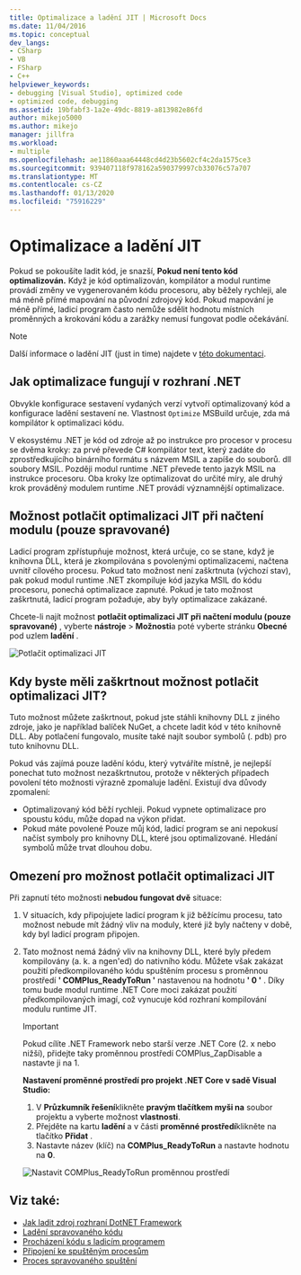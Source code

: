 ```yaml
---
title: Optimalizace a ladění JIT | Microsoft Docs
ms.date: 11/04/2016
ms.topic: conceptual
dev_langs:
- CSharp
- VB
- FSharp
- C++
helpviewer_keywords:
- debugging [Visual Studio], optimized code
- optimized code, debugging
ms.assetid: 19bfabf3-1a2e-49dc-8819-a813982e86fd
author: mikejo5000
ms.author: mikejo
manager: jillfra
ms.workload:
- multiple
ms.openlocfilehash: ae11860aaa64448cd4d23b5602cf4c2da1575ce3
ms.sourcegitcommit: 939407118f978162a590379997cb33076c57a707
ms.translationtype: MT
ms.contentlocale: cs-CZ
ms.lasthandoff: 01/13/2020
ms.locfileid: "75916229"
---
```

# <a name="jit-optimization-and-debugging"></a>Optimalizace a ladění JIT
Pokud se pokoušíte ladit kód, je snazší, **Pokud není tento kód optimalizován.** Když je kód optimalizován, kompilátor a modul runtime provádí změny ve vygenerovaném kódu procesoru, aby běžely rychleji, ale má méně přímé mapování na původní zdrojový kód. Pokud mapování je méně přímé, ladicí program často nemůže sdělit hodnotu místních proměnných a krokování kódu a zarážky nemusí fungovat podle očekávání.

> [!NOTE]
> Další informace o ladění JIT (just in time) najdete v [této dokumentaci](../debugger/debug-using-the-just-in-time-debugger.md).

## <a name="how-optimizations-work-in-net"></a>Jak optimalizace fungují v rozhraní .NET 
Obvykle konfigurace sestavení vydaných verzí vytvoří optimalizovaný kód a konfigurace ladění sestavení ne. Vlastnost `Optimize` MSBuild určuje, zda má kompilátor k optimalizaci kódu.

V ekosystému .NET je kód od zdroje až po instrukce pro procesor v procesu se dvěma kroky: za prvé převede C# kompilátor text, který zadáte do zprostředkujícího binárního formátu s názvem MSIL a zapíše do souborů. dll soubory MSIL. Později modul runtime .NET převede tento jazyk MSIL na instrukce procesoru. Oba kroky lze optimalizovat do určité míry, ale druhý krok prováděný modulem runtime .NET provádí významnější optimalizace.

## <a name="the-suppress-jit-optimization-on-module-load-managed-only-option"></a>Možnost potlačit optimalizaci JIT při načtení modulu (pouze spravované)
Ladicí program zpřístupňuje možnost, která určuje, co se stane, když je knihovna DLL, která je zkompilována s povolenými optimalizacemi, načtena uvnitř cílového procesu. Pokud tato možnost není zaškrtnuta (výchozí stav), pak pokud modul runtime .NET zkompiluje kód jazyka MSIL do kódu procesoru, ponechá optimalizace zapnuté. Pokud je tato možnost zaškrtnutá, ladicí program požaduje, aby byly optimalizace zakázané.

Chcete-li najít možnost **potlačit optimalizaci JIT při načtení modulu (pouze spravované)** , vyberte **nástroje** > **Možnosti**a poté vyberte stránku **Obecné** pod uzlem **ladění** .

![Potlačit optimalizaci JIT](../debugger/media/suppress-jit-tool-options.png "Potlačit optimalizaci JIT")

## <a name="when-should-you-check-the-suppress-jit-optimization-option"></a>Kdy byste měli zaškrtnout možnost potlačit optimalizaci JIT?
Tuto možnost můžete zaškrtnout, pokud jste stáhli knihovny DLL z jiného zdroje, jako je například balíček NuGet, a chcete ladit kód v této knihovně DLL. Aby potlačení fungovalo, musíte také najít soubor symbolů (. pdb) pro tuto knihovnu DLL.

Pokud vás zajímá pouze ladění kódu, který vytváříte místně, je nejlepší ponechat tuto možnost nezaškrtnutou, protože v některých případech povolení této možnosti výrazně zpomaluje ladění. Existují dva důvody zpomalení:

* Optimalizovaný kód běží rychleji. Pokud vypnete optimalizace pro spoustu kódu, může dopad na výkon přidat.
* Pokud máte povolené Pouze můj kód, ladicí program se ani nepokusí načíst symboly pro knihovny DLL, které jsou optimalizované. Hledání symbolů může trvat dlouhou dobu.

## <a name="limitations-of-the-suppress-jit-optimization-option"></a>Omezení pro možnost potlačit optimalizaci JIT 
Při zapnutí této možnosti **nebudou fungovat dvě** situace:

1. V situacích, kdy připojujete ladicí program k již běžícímu procesu, tato možnost nebude mít žádný vliv na moduly, které již byly načteny v době, kdy byl ladicí program připojen.
2. Tato možnost nemá žádný vliv na knihovny DLL, které byly předem kompilovány (a. k. a ngen'ed) do nativního kódu. Můžete však zakázat použití předkompilovaného kódu spuštěním procesu s proměnnou prostředí **' COMPlus_ReadyToRun '** nastavenou na hodnotu **' 0 '** . Díky tomu bude modul runtime .NET Core moci zakázat použití předkompilovaných imagí, což vynucuje kód rozhraní kompilování modulu runtime JIT. 

    > [!IMPORTANT]
    > Pokud cílíte .NET Framework nebo starší verze .NET Core (2. x nebo nižší), přidejte taky proměnnou prostředí COMPlus_ZapDisable a nastavte ji na 1.

    **Nastavení proměnné prostředí pro projekt .NET Core v sadě Visual Studio:**
    1. V **Průzkumník řešení**klikněte **pravým tlačítkem myši na** soubor projektu a vyberte možnost **vlastnosti**.
    2. Přejděte na kartu **ladění** a v části **proměnné prostředí**klikněte na tlačítko **Přidat** .
    3. Nastavte název (klíč) na **COMPlus_ReadyToRun** a nastavte hodnotu na **0**.

    ![Nastavit COMPlus_ReadyToRun proměnnou prostředí](../debugger/media/environment-variables-debug-menu.png "Nastavit COMPlus_ReadyToRun proměnnou prostředí")

## <a name="see-also"></a>Viz také:
- [Jak ladit zdroj rozhraní DotNET Framework](../debugger/how-to-debug-dotnet-framework-source.md)
- [Ladění spravovaného kódu](../debugger/debugging-managed-code.md)
- [Procházení kódu s ladicím programem](../debugger/navigating-through-code-with-the-debugger.md)
- [Připojení ke spuštěným procesům](../debugger/attach-to-running-processes-with-the-visual-studio-debugger.md)
- [Proces spravovaného spuštění](/dotnet/standard/managed-execution-process)
